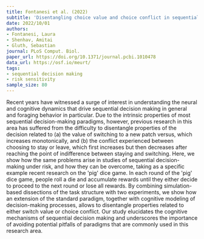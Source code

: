 ```yaml
---
title: Fontanesi et al. (2022)
subtitle: 'Disentangling choice value and choice conflict in sequential decisions under risk'
date: 2022/10/01
authors:
- Fontanesi, Laura
- Shenhav, Amitai
- Gluth, Sebastian
journal: PLoS Comput. Biol.
paper_url: https://doi.org/10.1371/journal.pcbi.1010478
data_url: https://osf.io/meurt/
tags:
- sequential decision making
- risk sensitivity
sample_size: 80
---
```


Recent years have witnessed a surge of interest in understanding the neural and cognitive dynamics that drive sequential decision making in general and foraging behavior in particular. Due to the intrinsic properties of most sequential decision-making paradigms, however, previous research in this area has suffered from the difficulty to disentangle properties of the decision related to (a) the value of switching to a new patch versus, which increases monotonically, and (b) the conflict experienced between choosing to stay or leave, which first increases but then decreases after reaching the point of indifference between staying and switching. Here, we show how the same problems arise in studies of sequential decision-making under risk, and how they can be overcome, taking as a specific example recent research on the 'pig' dice game. In each round of the 'pig' dice game, people roll a die and accumulate rewards until they either decide to proceed to the next round or lose all rewards. By combining simulation-based dissections of the task structure with two experiments, we show how an extension of the standard paradigm, together with cognitive modeling of decision-making processes, allows to disentangle properties related to either switch value or choice conflict. Our study elucidates the cognitive mechanisms of sequential decision making and underscores the importance of avoiding potential pitfalls of paradigms that are commonly used in this research area.
